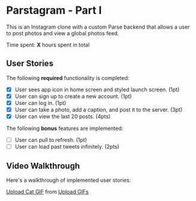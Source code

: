 # Parstagram - Part I

This is an Instagram clone with a custom Parse backend that allows a user to post photos and view a global photos feed.

Time spent: **X** hours spent in total

## User Stories

The following **required** functionality is completed:

- [X] User sees app icon in home screen and styled launch screen. (1pt)
- [X] User can sign up to create a new account. (1pt)
- [X] User can log in. (1pt)
- [X] User can take a photo, add a caption, and post it to the server. (3pt)
- [X] User can view the last 20 posts. (4pts)

The following **bonus** features are implemented:

- [ ] User can pull to refresh. (1pt)
- [ ] User can load past tweets infinitely. (2pts)

## Video Walkthrough

Here's a walkthrough of implemented user stories:

<div class="tenor-gif-embed" data-postid="9295601" data-share-method="host" data-width="100%" data-aspect-ratio="1.3333333333333333"><a href="https://tenor.com/view/upload-gif-9295601">Upload Cat GIF</a> from <a href="https://tenor.com/search/upload-gifs">Upload GIFs</a></div><script type="text/javascript" async src="https://tenor.com/embed.js"></script>
